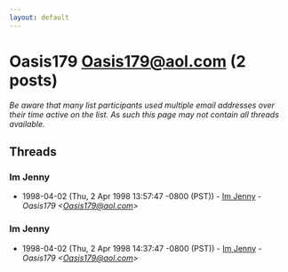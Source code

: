 ```yaml
---
layout: default
---
```


# Oasis179 <Oasis179@aol.com> (2 posts)

_Be aware that many list participants used multiple email addresses over their time active on the list. As such this page may not contain all threads available._

## Threads

### Im Jenny
+ 1998-04-02 (Thu, 2 Apr 1998 13:57:47 -0800 (PST)) - [Im Jenny](/archive/1998/04/887671c719fcda7de68933c34ed8f03df672db317b3efa5a3b8984b8aec81aa6) - _Oasis179 \<Oasis179@aol.com\>_

### Im Jenny
+ 1998-04-02 (Thu, 2 Apr 1998 14:37:47 -0800 (PST)) - [Im Jenny](/archive/1998/04/8688518123cf7f95dba110666efd0ee188a646088831a922ce92bca01cd8d34e) - _Oasis179 \<Oasis179@aol.com\>_

